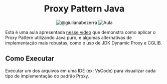 <h1 align="center">
  Proxy Pattern Java
</h1>

<p align="center">
 <img src="https://img.shields.io/static/v1?label=Youtube&message=@giulianabezerra&color=8257E5&labelColor=000000" alt="@giulianabezerra" />
 <img src="https://img.shields.io/static/v1?label=Tipo&message=Aula&color=8257E5&labelColor=000000" alt="Aula" />
</p>

Esta é uma aula apresentada [nesse vídeo](https://youtu.be/elf0DoWEyqE) que demonstra como aplicar o Proxy Pattern utilizando Java puro, e algumas alternativas de implementação mais robustas, como o uso de JDK Dynamic Proxy e CGLIB. 


## Como Executar

Executar um dos arquivos em uma IDE (ex: VsCode) para visualizar cada tipo de implementação do padrão Proxy.
